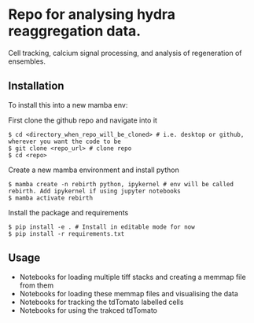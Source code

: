 # Repo for analysing hydra reaggregation data.

Cell tracking, calcium signal processing, and analysis of regeneration of
ensembles.


## Installation

To install this into a new mamba env:

First clone the github repo and navigate into it 
```
$ cd <directory_when_repo_will_be_cloned> # i.e. desktop or github, wherever you want the code to be
$ git clone <repo_url> # clone repo
$ cd <repo>
```

Create a new mamba environment and install python
```
$ mamba create -n rebirth python, ipykernel # env will be called rebirth. Add ipykernel if using jupyter notebooks
$ mamba activate rebirth
```

Install the package and requirements
```
$ pip install -e . # Install in editable mode for now
$ pip install -r requirements.txt
```


## Usage

- Notebooks for loading multiple tiff stacks and creating a memmap file from them
- Notebooks for loading these memmap files and visualising the data
- Notebooks for tracking the tdTomato labelled cells
- Notebooks for using the trakced tdTomato